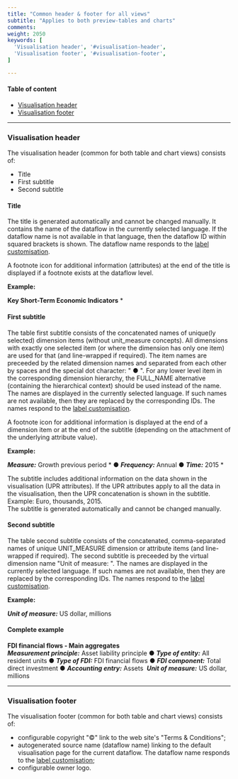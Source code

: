 ```yaml
---
title: "Common header & footer for all views"
subtitle: "Applies to both preview-tables and charts"
comments: 
weight: 2050
keywords: [
  'Visualisation header', '#visualisation-header',
  'Visualisation footer', '#visualisation-footer',
]

---
```


#### Table of content
- [Visualisation header](#visualisation-header)
- [Visualisation footer](#visualisation-footer)

---

### Visualisation header
 
The visualisation header (common for both table and chart views) consists of:  
- Title
- First subtitle
- Second subtitle

#### Title

The title is generated automatically and cannot be changed manually. It contains the name of the dataflow in the currently selected language. If the dataflow name is not available in that language, then the dataflow ID within squared brackets is shown. The dataflow name responds to the [label customisation](https://sis-cc.gitlab.io/dotstatsuite-documentation/using-de/viewing-data/toolbar/#labels).

A footnote icon for additional information (attributes) at the end of the title is displayed if a footnote exists at the dataflow level. 

**Example:**  

**Key Short-Term Economic Indicators** * 

#### First subtitle

The table first subtitle consists of the concatenated names of unique(ly selected) dimension items (without unit_measure concepts). All dimensions with exactly one selected item (or where the dimension has only one item) are used for that (and line-wrapped if required). The item names are preceeded by the related dimension names and separated from each other by spaces and the special dot character: " ● ". For any lower level item in the corresponding dimension hierarchy, the FULL_NAME alternative (containing the hierarchical context) should be used instead of the name. The names are displayed in the currently selected language. If such names are not available, then they are replaced by the corresponding IDs. The names respond to the [label customisation](https://sis-cc.gitlab.io/dotstatsuite-documentation/using-de/viewing-data/toolbar/#labels).

A footnote icon for additional information is displayed at the end of a dimension item or at the end of the subtitle (depending on the attachment of the underlying attribute value). 

**Example:**  

***Measure:*** Growth previous period * ● ***Frequency:*** Annual ● ***Time:*** 2015 *  

The subtitle includes additional information on the data shown in the visualisation (UPR attributes). If the UPR attributes apply to all the data in the visualisation, then the UPR concatenation is shown in the subtitle. Example: Euro, thousands, 2015.  
The subtitle is generated automatically and cannot be changed manually.

#### Second subtitle

The table second subtitle consists of the concatenated, comma-separated names of unique UNIT_MEASURE dimension or attribute items (and line-wrapped if required). The second subtitle is preceeded by the virtual dimension name "Unit of measure: ". The names are displayed in the currently selected language. If such names are not available, then they are replaced by the corresponding IDs. The names respond to the [label customisation](https://sis-cc.gitlab.io/dotstatsuite-documentation/using-de/viewing-data/toolbar/#labels).

**Example:**  

***Unit of measure:*** US dollar, millions

#### Complete example

**FDI financial flows - Main aggregates**  
***Measurement principle:*** Asset liability principle ● ***Type of entity:*** All resident units ● ***Type of FDI:*** FDI financial flows ● ***FDI component:*** Total direct investment ● ***Accounting entry:*** Assets  
***Unit of measure:*** US dollar, millions  

---

### Visualisation footer
 
The visualisation footer (common for both table and chart views) consists of:
- configurable copyright "©" link to the web site's "Terms & Conditions";
- autogenerated source name (dataflow name) linking to the default visualisation page for the current dataflow. The dataflow name responds to the [label customisation](https://sis-cc.gitlab.io/dotstatsuite-documentation/using-de/viewing-data/toolbar/#labels);
- configurable owner logo.
